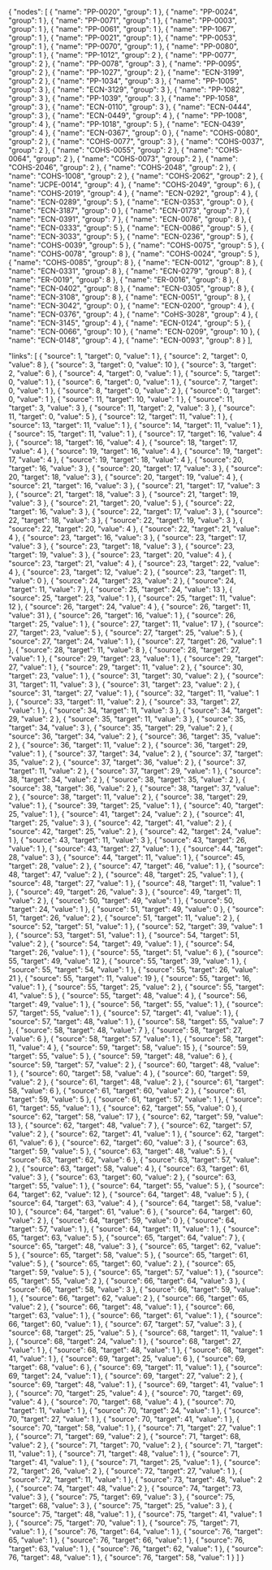 {
  "nodes":  [
    { "name": "PP-0020",             "group":  1 },
    { "name": "PP-0024",           "group":  1 },
    { "name": "PP-0071",  	      "group":  1 },
    { "name": "PP-0003",       "group":  1 },
    { "name": "PP-0061",       "group":  1 },
    { "name": "PP-1067",           "group":  1 },
    { "name": "PP-0021",       "group":  1 },
    { "name": "PP-0053",           "group":  1 },
    { "name": "PP-0070",              "group":  1 },
    { "name": "PP-0080",             "group":  1 },
    { "name": "PP-1012",            "group":  2 },
    { "name": "PP-0077",            "group":  2 },
    { "name": "PP-0078",         "group":  3 },
    { "name": "PP-0095",            "group":  2 },
    { "name": "PP-1027",            "group":  2 },
    { "name": "ECN-3199",            "group":  2 },
    { "name": "PP-1034",          "group":  3 },
    { "name": "PP-1005",          "group":  3 },
    { "name": "ECN-3129",            "group":  3 },
    { "name": "PP-1082",        "group":  3 },
    { "name": "PP-1039",          "group":  3 },
    { "name": "PP-1058",             "group":  3 },
    { "name": "ECN-0110",            "group":  3 },
    { "name": "ECN-0444",            "group":  3 },
    { "name": "ECN-0449",     "group":  4 },
    { "name": "PP-1008",         "group":  4 },
    { "name": "PP-1018",            "group":  5 },
    { "name": "ECN-0439",             "group":  4 },
    { "name": "ECN-0367",       "group":  0 },
    { "name": "COHS-0080",         "group":  2 },
    { "name": "COHS-0077",           "group":  3 },
    { "name": "COHS-0037",           "group":  2 },
    { "name": "COHS-0055",        "group":  2 },
    { "name": "COHS-0064",             "group":  2 },
    { "name": "COHS-0073",              "group":  2 },
    { "name": "COHS-2046",       "group":  2 },
    { "name": "COHS-2048",             "group":  2 },
    { "name": "COHS-1008",         "group":  2 },
    { "name": "COHS-2062",        "group":  2 },
    { "name": "JCPE-0014",          "group":  4 },
    { "name": "COHS-2049",       "group":  6 },
    { "name": "COHS-2019",            "group":  4 },
    { "name": "ECN-0292",            "group":  4 },
    { "name": "ECN-0289",             "group":  5 },
    { "name": "ECN-0353",     "group":  0 },
    { "name": "ECN-3187",            "group":  0 },
    { "name": "ECN-0173",          "group":  7 },
    { "name": "ECN-0391",         "group":  7 },
    { "name": "ECN-0076",           "group":  8 },
    { "name": "ECN-0333",       "group":  5 },
    { "name": "ECN-0086",             "group":  5 },
    { "name": "ECN-3033",  "group":  5 },
    { "name": "ECN-0236",      "group":  5 },
    { "name": "COHS-0039",       "group":  5 },
    { "name": "COHS-0075",    "group":  5 },
    { "name": "COHS-0078",             "group":  8 },
    { "name": "COHS-0024",          "group":  5 },
    { "name": "COHS-0085",             "group":  8 },
    { "name": "ECN-0012",           "group":  8 },
    { "name": "ECN-0331",         "group":  8 },
    { "name": "ECN-0279",          "group":  8 },
    { "name": "ER-0019",            "group":  8 },
    { "name": "ER-0016",         "group":  8 },
    { "name": "ECN-0402",            "group":  8 },
    { "name": "ECN-0305",            "group":  8 },
    { "name": "ECN-3108",               "group":  8 },
    { "name": "ECN-0051",          "group":  8 },
    { "name": "ECN-3042",     "group":  0 },
    { "name": "ECN-0200",          "group":  4 },
    { "name": "ECN-0376",              "group":  4 },
    { "name": "CoHS-3028",         "group":  4 },
    { "name": "ECN-3145",       "group":  4 },
    { "name": "ECN-0124",          "group":  5 },
    { "name": "ECN-0066",             "group": 10 },
    { "name": "ECN-0209",             "group": 10 },
    { "name": "ECN-0148",             "group":  4 },
    { "name": "ECN-0093",      "group":  8 }
  ],


  "links":  [
    { "source":  1,  "target":  0,  "value":  1 },
    { "source":  2,  "target":  0,  "value":  8 },
    { "source":  3,  "target":  0,  "value": 10 },
    { "source":  3,  "target":  2,  "value":  6 },
    { "source":  4,  "target":  0,  "value":  1 },
    { "source":  5,  "target":  0,  "value":  1 },
    { "source":  6,  "target":  0,  "value":  1 },
    { "source":  7,  "target":  0,  "value":  1 },
    { "source":  8,  "target":  0,  "value":  2 },
    { "source":  0,  "target":  0,  "value":  1 },
    { "source": 11,  "target": 10,  "value":  1 },
    { "source": 11,  "target":  3,  "value":  3 },
    { "source": 11,  "target":  2,  "value":  3 },
    { "source": 11,  "target":  0,  "value":  5 },
    { "source": 12,  "target": 11,  "value":  1 },
    { "source": 13,  "target": 11,  "value":  1 },
    { "source": 14,  "target": 11,  "value":  1 },
    { "source": 15,  "target": 11,  "value":  1 },
    { "source": 17,  "target": 16,  "value":  4 },
    { "source": 18,  "target": 16,  "value":  4 },
    { "source": 18,  "target": 17,  "value":  4 },
    { "source": 19,  "target": 16,  "value":  4 },
    { "source": 19,  "target": 17,  "value":  4 },
    { "source": 19,  "target": 18,  "value":  4 },
    { "source": 20,  "target": 16,  "value":  3 },
    { "source": 20,  "target": 17,  "value":  3 },
    { "source": 20,  "target": 18,  "value":  3 },
    { "source": 20,  "target": 19,  "value":  4 },
    { "source": 21,  "target": 16,  "value":  3 },
    { "source": 21,  "target": 17,  "value":  3 },
    { "source": 21,  "target": 18,  "value":  3 },
    { "source": 21,  "target": 19,  "value":  3 },
    { "source": 21,  "target": 20,  "value":  5 },
    { "source": 22,  "target": 16,  "value":  3 },
    { "source": 22,  "target": 17,  "value":  3 },
    { "source": 22,  "target": 18,  "value":  3 },
    { "source": 22,  "target": 19,  "value":  3 },
    { "source": 22,  "target": 20,  "value":  4 },
    { "source": 22,  "target": 21,  "value":  4 },
    { "source": 23,  "target": 16,  "value":  3 },
    { "source": 23,  "target": 17,  "value":  3 },
    { "source": 23,  "target": 18,  "value":  3 },
    { "source": 23,  "target": 19,  "value":  3 },
    { "source": 23,  "target": 20,  "value":  4 },
    { "source": 23,  "target": 21,  "value":  4 },
    { "source": 23,  "target": 22,  "value":  4 },
    { "source": 23,  "target": 12,  "value":  2 },
    { "source": 23,  "target": 11,  "value":  0 },
    { "source": 24,  "target": 23,  "value":  2 },
    { "source": 24,  "target": 11,  "value":  7 },
    { "source": 25,  "target": 24,  "value": 13 },
    { "source": 25,  "target": 23,  "value":  1 },
    { "source": 25,  "target": 11,  "value": 12 },
    { "source": 26,  "target": 24,  "value":  4 },
    { "source": 26,  "target": 11,  "value": 31 },
    { "source": 26,  "target": 16,  "value":  1 },
    { "source": 26,  "target": 25,  "value":  1 },
    { "source": 27,  "target": 11,  "value": 17 },
    { "source": 27,  "target": 23,  "value":  5 },
    { "source": 27,  "target": 25,  "value":  5 },
    { "source": 27,  "target": 24,  "value":  1 },
    { "source": 27,  "target": 26,  "value":  1 },
    { "source": 28,  "target": 11,  "value":  8 },
    { "source": 28,  "target": 27,  "value":  1 },
    { "source": 29,  "target": 23,  "value":  1 },
    { "source": 29,  "target": 27,  "value":  1 },
    { "source": 29,  "target": 11,  "value":  2 },
    { "source": 30,  "target": 23,  "value":  1 },
    { "source": 31,  "target": 30,  "value":  2 },
    { "source": 31,  "target": 11,  "value":  3 },
    { "source": 31,  "target": 23,  "value":  2 },
    { "source": 31,  "target": 27,  "value":  1 },
    { "source": 32,  "target": 11,  "value":  1 },
    { "source": 33,  "target": 11,  "value":  2 },
    { "source": 33,  "target": 27,  "value":  1 },
    { "source": 34,  "target": 11,  "value":  3 },
    { "source": 34,  "target": 29,  "value":  2 },
    { "source": 35,  "target": 11,  "value":  3 },
    { "source": 35,  "target": 34,  "value":  3 },
    { "source": 35,  "target": 29,  "value":  2 },
    { "source": 36,  "target": 34,  "value":  2 },
    { "source": 36,  "target": 35,  "value":  2 },
    { "source": 36,  "target": 11,  "value":  2 },
    { "source": 36,  "target": 29,  "value":  1 },
    { "source": 37,  "target": 34,  "value":  2 },
    { "source": 37,  "target": 35,  "value":  2 },
    { "source": 37,  "target": 36,  "value":  2 },
    { "source": 37,  "target": 11,  "value":  2 },
    { "source": 37,  "target": 29,  "value":  1 },
    { "source": 38,  "target": 34,  "value":  2 },
    { "source": 38,  "target": 35,  "value":  2 },
    { "source": 38,  "target": 36,  "value":  2 },
    { "source": 38,  "target": 37,  "value":  2 },
    { "source": 38,  "target": 11,  "value":  2 },
    { "source": 38,  "target": 29,  "value":  1 },
    { "source": 39,  "target": 25,  "value":  1 },
    { "source": 40,  "target": 25,  "value":  1 },
    { "source": 41,  "target": 24,  "value":  2 },
    { "source": 41,  "target": 25,  "value":  3 },
    { "source": 42,  "target": 41,  "value":  2 },
    { "source": 42,  "target": 25,  "value":  2 },
    { "source": 42,  "target": 24,  "value":  1 },
    { "source": 43,  "target": 11,  "value":  3 },
    { "source": 43,  "target": 26,  "value":  1 },
    { "source": 43,  "target": 27,  "value":  1 },
    { "source": 44,  "target": 28,  "value":  3 },
    { "source": 44,  "target": 11,  "value":  1 },
    { "source": 45,  "target": 28,  "value":  2 },
    { "source": 47,  "target": 46,  "value":  1 },
    { "source": 48,  "target": 47,  "value":  2 },
    { "source": 48,  "target": 25,  "value":  1 },
    { "source": 48,  "target": 27,  "value":  1 },
    { "source": 48,  "target": 11,  "value":  1 },
    { "source": 49,  "target": 26,  "value":  3 },
    { "source": 49,  "target": 11,  "value":  2 },
    { "source": 50,  "target": 49,  "value":  1 },
    { "source": 50,  "target": 24,  "value":  1 },
    { "source": 51,  "target": 49,  "value":  0 },
    { "source": 51,  "target": 26,  "value":  2 },
    { "source": 51,  "target": 11,  "value":  2 },
    { "source": 52,  "target": 51,  "value":  1 },
    { "source": 52,  "target": 39,  "value":  1 },
    { "source": 53,  "target": 51,  "value":  1 },
    { "source": 54,  "target": 51,  "value":  2 },
    { "source": 54,  "target": 49,  "value":  1 },
    { "source": 54,  "target": 26,  "value":  1 },
    { "source": 55,  "target": 51,  "value":  6 },
    { "source": 55,  "target": 49,  "value": 12 },
    { "source": 55,  "target": 39,  "value":  1 },
    { "source": 55,  "target": 54,  "value":  1 },
    { "source": 55,  "target": 26,  "value": 21 },
    { "source": 55,  "target": 11,  "value": 19 },
    { "source": 55,  "target": 16,  "value":  1 },
    { "source": 55,  "target": 25,  "value":  2 },
    { "source": 55,  "target": 41,  "value":  5 },
    { "source": 55,  "target": 48,  "value":  4 },
    { "source": 56,  "target": 49,  "value":  1 },
    { "source": 56,  "target": 55,  "value":  1 },
    { "source": 57,  "target": 55,  "value":  1 },
    { "source": 57,  "target": 41,  "value":  1 },
    { "source": 57,  "target": 48,  "value":  1 },
    { "source": 58,  "target": 55,  "value":  7 },
    { "source": 58,  "target": 48,  "value":  7 },
    { "source": 58,  "target": 27,  "value":  6 },
    { "source": 58,  "target": 57,  "value":  1 },
    { "source": 58,  "target": 11,  "value":  4 },
    { "source": 59,  "target": 58,  "value": 15 },
    { "source": 59,  "target": 55,  "value":  5 },
    { "source": 59,  "target": 48,  "value":  6 },
    { "source": 59,  "target": 57,  "value":  2 },
    { "source": 60,  "target": 48,  "value":  1 },
    { "source": 60,  "target": 58,  "value":  4 },
    { "source": 60,  "target": 59,  "value":  2 },
    { "source": 61,  "target": 48,  "value":  2 },
    { "source": 61,  "target": 58,  "value":  6 },
    { "source": 61,  "target": 60,  "value":  2 },
    { "source": 61,  "target": 59,  "value":  5 },
    { "source": 61,  "target": 57,  "value":  1 },
    { "source": 61,  "target": 55,  "value":  1 },
    { "source": 62,  "target": 55,  "value":  0 },
    { "source": 62,  "target": 58,  "value": 17 },
    { "source": 62,  "target": 59,  "value": 13 },
    { "source": 62,  "target": 48,  "value":  7 },
    { "source": 62,  "target": 57,  "value":  2 },
    { "source": 62,  "target": 41,  "value":  1 },
    { "source": 62,  "target": 61,  "value":  6 },
    { "source": 62,  "target": 60,  "value":  3 },
    { "source": 63,  "target": 59,  "value":  5 },
    { "source": 63,  "target": 48,  "value":  5 },
    { "source": 63,  "target": 62,  "value":  6 },
    { "source": 63,  "target": 57,  "value":  2 },
    { "source": 63,  "target": 58,  "value":  4 },
    { "source": 63,  "target": 61,  "value":  3 },
    { "source": 63,  "target": 60,  "value":  2 },
    { "source": 63,  "target": 55,  "value":  1 },
    { "source": 64,  "target": 55,  "value":  5 },
    { "source": 64,  "target": 62,  "value": 12 },
    { "source": 64,  "target": 48,  "value":  5 },
    { "source": 64,  "target": 63,  "value":  4 },
    { "source": 64,  "target": 58,  "value": 10 },
    { "source": 64,  "target": 61,  "value":  6 },
    { "source": 64,  "target": 60,  "value":  2 },
    { "source": 64,  "target": 59,  "value":  0 },
    { "source": 64,  "target": 57,  "value":  1 },
    { "source": 64,  "target": 11,  "value":  1 },
    { "source": 65,  "target": 63,  "value":  5 },
    { "source": 65,  "target": 64,  "value":  7 },
    { "source": 65,  "target": 48,  "value":  3 },
    { "source": 65,  "target": 62,  "value":  5 },
    { "source": 65,  "target": 58,  "value":  5 },
    { "source": 65,  "target": 61,  "value":  5 },
    { "source": 65,  "target": 60,  "value":  2 },
    { "source": 65,  "target": 59,  "value":  5 },
    { "source": 65,  "target": 57,  "value":  1 },
    { "source": 65,  "target": 55,  "value":  2 },
    { "source": 66,  "target": 64,  "value":  3 },
    { "source": 66,  "target": 58,  "value":  3 },
    { "source": 66,  "target": 59,  "value":  1 },
    { "source": 66,  "target": 62,  "value":  2 },
    { "source": 66,  "target": 65,  "value":  2 },
    { "source": 66,  "target": 48,  "value":  1 },
    { "source": 66,  "target": 63,  "value":  1 },
    { "source": 66,  "target": 61,  "value":  1 },
    { "source": 66,  "target": 60,  "value":  1 },
    { "source": 67,  "target": 57,  "value":  3 },
    { "source": 68,  "target": 25,  "value":  5 },
    { "source": 68,  "target": 11,  "value":  1 },
    { "source": 68,  "target": 24,  "value":  1 },
    { "source": 68,  "target": 27,  "value":  1 },
    { "source": 68,  "target": 48,  "value":  1 },
    { "source": 68,  "target": 41,  "value":  1 },
    { "source": 69,  "target": 25,  "value":  6 },
    { "source": 69,  "target": 68,  "value":  6 },
    { "source": 69,  "target": 11,  "value":  1 },
    { "source": 69,  "target": 24,  "value":  1 },
    { "source": 69,  "target": 27,  "value":  2 },
    { "source": 69,  "target": 48,  "value":  1 },
    { "source": 69,  "target": 41,  "value":  1 },
    { "source": 70,  "target": 25,  "value":  4 },
    { "source": 70,  "target": 69,  "value":  4 },
    { "source": 70,  "target": 68,  "value":  4 },
    { "source": 70,  "target": 11,  "value":  1 },
    { "source": 70,  "target": 24,  "value":  1 },
    { "source": 70,  "target": 27,  "value":  1 },
    { "source": 70,  "target": 41,  "value":  1 },
    { "source": 70,  "target": 58,  "value":  1 },
    { "source": 71,  "target": 27,  "value":  1 },
    { "source": 71,  "target": 69,  "value":  2 },
    { "source": 71,  "target": 68,  "value":  2 },
    { "source": 71,  "target": 70,  "value":  2 },
    { "source": 71,  "target": 11,  "value":  1 },
    { "source": 71,  "target": 48,  "value":  1 },
    { "source": 71,  "target": 41,  "value":  1 },
    { "source": 71,  "target": 25,  "value":  1 },
    { "source": 72,  "target": 26,  "value":  2 },
    { "source": 72,  "target": 27,  "value":  1 },
    { "source": 72,  "target": 11,  "value":  1 },
    { "source": 73,  "target": 48,  "value":  2 },
    { "source": 74,  "target": 48,  "value":  2 },
    { "source": 74,  "target": 73,  "value":  3 },
    { "source": 75,  "target": 69,  "value":  3 },
    { "source": 75,  "target": 68,  "value":  3 },
    { "source": 75,  "target": 25,  "value":  3 },
    { "source": 75,  "target": 48,  "value":  1 },
    { "source": 75,  "target": 41,  "value":  1 },
    { "source": 75,  "target": 70,  "value":  1 },
    { "source": 75,  "target": 71,  "value":  1 },
    { "source": 76,  "target": 64,  "value":  1 },
    { "source": 76,  "target": 65,  "value":  1 },
    { "source": 76,  "target": 66,  "value":  1 },
    { "source": 76,  "target": 63,  "value":  1 },
    { "source": 76,  "target": 62,  "value":  1 },
    { "source": 76,  "target": 48,  "value":  1 },
    { "source": 76,  "target": 58,  "value":  1 }
  ]
}

